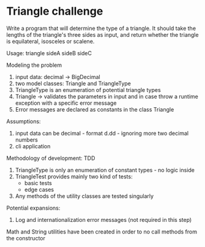 # Triangle challenge

Write a program that will determine the type of a triangle. 
It should take the lengths of the triangle's three sides as input, 
and return whether the triangle is equilateral, isosceles or scalene.

Usage: triangle sideA sideB sideC 

Modeling the problem
1. input data: decimal -> BigDecimal
2. two model classes: Triangle and TriangleType
3. TriangleType is an enumeration of potential triangle types
4. Triangle -> validates the parameters in input and in case
			   throw a runtime exception with a specific error message
5. Error messages are declared as constants in the class Triangle  

Assumptions: 
1. input data can be decimal - format d.dd - ignoring more two decimal numbers
2. cli application

Methodology of development: TDD
1. TriangleType is only an enumeration of constant types - no logic inside
2. TriangleTest provides mainly two kind of tests:
   - basic tests
   - edge cases  
3. Any methods of the utility classes are tested singularly

Potential expansions:
1. Log and internationalization error messages (not required in this step)

Math and String utilities have been created in order to no call methods from the constructor 